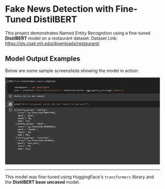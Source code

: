 # Fake News Detection with Fine-Tuned DistilBERT

This project demonstrates Named Entity Recognition using a fine-tuned **DistilBERT** model on a restaurant dataset. 
Dataset Link: https://sls.csail.mit.edu/downloads/restaurant/

## Model Output Examples

Below are some sample screenshots showing the model in action:

![Example 1](images/img.png)

---

This model was fine-tuned using HuggingFace's `transformers` library and the **DistilBERT base uncased** model.
